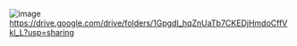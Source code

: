 ![image](https://user-images.githubusercontent.com/70198995/166687288-87628ff8-e333-428f-afb6-7c7b0774fa67.png)
https://drive.google.com/drive/folders/1GpgdI_hqZnUaTb7CKEDjHmdoCffVkl_L?usp=sharing
